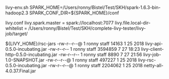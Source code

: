 livy-env.sh
SPARK_HOME=/Users/ronny/Bistel/Test/SKH/spark-1.6.3-bin-hadoop2.3
SPARK_CONF_DIR=${SPARK_HOME}/conf

livy.conf
livy.spark.master = spark://localhost:7077
livy.file.local-dir-whitelist = /Users/ronny/Bistel/Test/SKH/complete-livy-tester/livy-job/target/

${LIVY_HOME}/rsc-jars
-rw-r--r--@  1 ronny  staff    14163  1 25  2018 livy-api-0.5.0-incubating.jar
-rw-r--r--   1 ronny  staff  3594859  7 27 18:23 livy-client-http-0.5.0-incubating.jar
-rw-r--r--   1 ronny  staff     8890  7 27 21:56 livy-job-1.0-SNAPSHOT.jar
-rw-r--r--@  1 ronny  staff   497227  1 25  2018 livy-rsc-0.5.0-incubating.jar
-rw-r--r--@  1 ronny  staff  2204062  1 25  2018 netty-all-4.0.37.Final.jar
